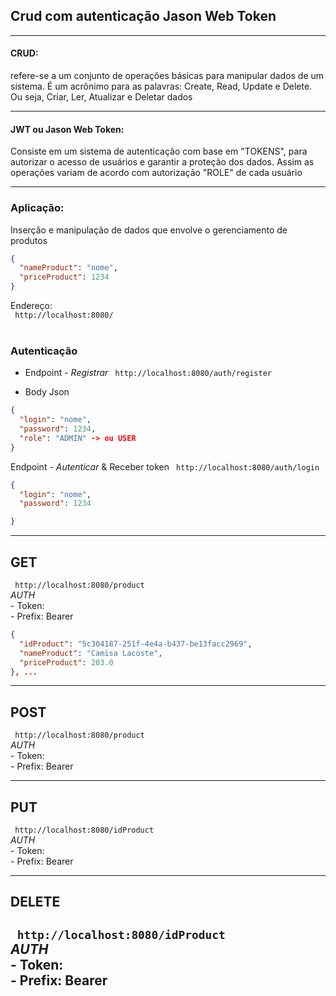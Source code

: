 ## Crud com autenticação Jason Web Token
-- --
#### CRUD:
refere-se a um conjunto de operações básicas para manipular dados de um sistema. É 
um acrônimo para as palavras: Create, Read, Update e Delete.
Ou seja, Criar, Ler, Atualizar e Deletar dados 
-- --
#### JWT ou Jason Web Token:
Consiste em um sistema de autenticação com base em "TOKENS", para autorizar o acesso
de usuários e garantir a proteção dos dados. Assim as operações variam de acordo com autorização "ROLE" de cada usuário
-- --
### Aplicação:

Inserção e manipulação de dados que envolve o gerenciamento de produtos
````JSON
{
  "nameProduct": "nome",
  "priceProduct": 1234
}
````

Endereço:<br>
`` http://localhost:8080/`` <br>
<br>
### Autenticação
- Endpoint - *Registrar*
  `` http://localhost:8080/auth/register``

- Body Json
````JSON
{
  "login": "nome",
  "password": 1234, 
  "role": "ADMIN" -> ou USER
}
````

Endpoint - *Autenticar* & Receber token
`` http://localhost:8080/auth/login``
````JSON
{
  "login": "nome",
  "password": 1234 

}
````



-- --

## GET
`` http://localhost:8080/product``
<br>
*AUTH* <br> - Token: <br> - Prefix: Bearer
````JSON
{
  "idProduct": "5c304187-251f-4e4a-b437-be13facc2969",
  "nameProduct": "Camisa Lacoste",
  "priceProduct": 203.0
}, ...
````
-- --
## POST
`` http://localhost:8080/product``
<br>
*AUTH* <br> - Token: <br> - Prefix: Bearer
-- --
## PUT
`` http://localhost:8080/idProduct``
<br>
*AUTH* <br> - Token: <br> - Prefix: Bearer
-- --
## DELETE
`` http://localhost:8080/idProduct``
<br>
*AUTH* <br> - Token: <br> - Prefix: Bearer
--- 